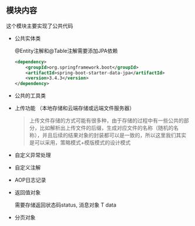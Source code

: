 ## 模块内容

这个模块主要实现了公共代码

- 公共实体类

  @Entity注解和@Table注解需要添加JPA依赖

  ```xml
  <dependency>
      <groupId>org.springframework.boot</groupId>
      <artifactId>spring-boot-starter-data-jpa</artifactId>
      <version>3.4.3</version>
  </dependency>
  ```

- 公共的工具类

- 上传功能       （本地存储和云端存储或远端文件服务器）

  > 上传文件存储的方式可能有很多种，由于存储的过程中有一些公共的部分，比如解析出上传文件的后缀，生成对应文件的名称（随机的名称），并且后续的结果对象的封装都可以是一致的，所以这里我们其实是可以采用，策略模式+模版模式的设计模式

- 自定义异常处理

- 自定义注解

- AOP日志记录

- 返回值对象

  需要存储返回状态码status, 消息对象 T data

- 分页对象